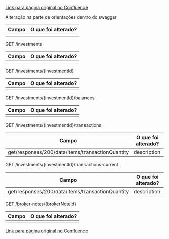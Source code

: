 [Link para página original no Confluence](https://openfinancebrasil.atlassian.net/wiki/spaces/OF/pages/242483679)

Alteração na parte de orientações dentro do swagger

| **Campo** | **O que foi alterado?** |
| --- | --- |
|  |  |

 GET /investments

| **Campo** | **O que foi alterado?** |
| --- | --- |
|  |  |

 GET /investments/{investmentId}

| **Campo** | **O que foi alterado?** |
| --- | --- |
|  |  |

 GET /investments/{investmentId}/balances

| **Campo** | **O que foi alterado?** |
| --- | --- |
|  |  |

 GET /investments/{investmentId}/transactions

| **Campo** | **O que foi alterado?** |
| --- | --- |
| get/responses/200/data/items/transactionQuantity | description |

 GET /investments/{investmentId}/transactions-current

| **Campo** | **O que foi alterado?** |
| --- | --- |
| get/responses/200/data/items/transactionQuantity | description |

 GET /broker-notes/{brokerNoteId}

| **Campo** | **O que foi alterado?** |
| --- | --- |
|  |  |

[Link para página original no Confluence](https://openfinancebrasil.atlassian.net/wiki/spaces/OF/pages/242483679)